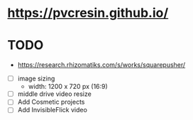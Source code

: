 # https://pvcresin.github.io/

# TODO

- https://research.rhizomatiks.com/s/works/squarepusher/

- [ ] image sizing
  - width: 1200 x 720 px (16:9)
- [ ] middle drive video resize
- [ ] Add Cosmetic projects
- [ ] Add InvisibleFlick video
